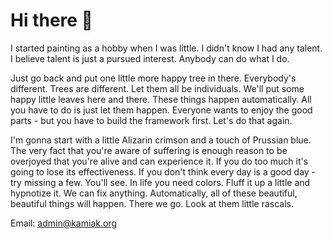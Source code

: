 # Hi there 👋

I started painting as a hobby when I was little. I didn't know I had any talent. I believe talent is just a pursued interest. Anybody can do what I do.

Just go back and put one little more happy tree in there. Everybody's different. Trees are different. Let them all be individuals. We'll put some happy little leaves here and there. These things happen automatically. All you have to do is just let them happen. Everyone wants to enjoy the good parts - but you have to build the framework first. Let's do that again.

I'm gonna start with a little Alizarin crimson and a touch of Prussian blue. The very fact that you're aware of suffering is enough reason to be overjoyed that you're alive and can experience it. If you do too much it's going to lose its effectiveness. If you don't think every day is a good day - try missing a few. You'll see. In life you need colors. Fluff it up a little and hypnotize it. We can fix anything. Automatically, all of these beautiful, beautiful things will happen. There we go. Look at them little rascals.

Email: [admin@kamiak.org](https://mail.google.com/mail/?view=cm&fs=1&to=admin@kamiak.org)
